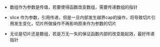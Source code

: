 


- 数组作为参数是传值，若要使得函数改变数组，需要传递数组的指针

- slice 作为参数，引用传递，但是一旦内部发生越界cap的操作，将导致切片引用发生变化，切片所做操作不再影响原来作为参数的切片

- 无论是切片还是数组，若是万无一失的保证函数内部的改变能起效，最好传递指针
